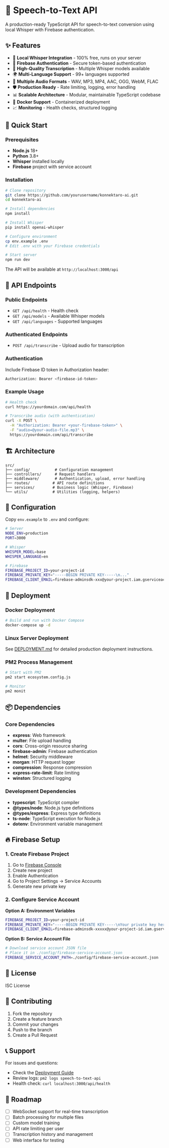 # 🎤 Speech-to-Text API

A production-ready TypeScript API for speech-to-text conversion using local Whisper with Firebase authentication.

## ✨ Features

- 🎤 **Local Whisper Integration** - 100% free, runs on your server
- 🔐 **Firebase Authentication** - Secure token-based authentication
- 📝 **High-Quality Transcription** - Multiple Whisper models available
- 🌍 **Multi-Language Support** - 99+ languages supported
- 🔄 **Multiple Audio Formats** - WAV, MP3, MP4, AAC, OGG, WebM, FLAC
- 🛡️ **Production Ready** - Rate limiting, logging, error handling
- 📊 **Scalable Architecture** - Modular, maintainable TypeScript codebase
- 🐳 **Docker Support** - Containerized deployment
- 📈 **Monitoring** - Health checks, structured logging

## 🚀 Quick Start

### Prerequisites

- **Node.js** 18+
- **Python** 3.8+
- **Whisper** installed locally
- **Firebase** project with service account

### Installation

```bash
# Clone repository
git clone https://github.com/yourusername/konnektaro-ai.git
cd konnektaro-ai

# Install dependencies
npm install

# Install Whisper
pip install openai-whisper

# Configure environment
cp env.example .env
# Edit .env with your Firebase credentials

# Start server
npm run dev
```

The API will be available at `http://localhost:3000/api`

## 📡 API Endpoints

### Public Endpoints

- `GET /api/health` - Health check
- `GET /api/models` - Available Whisper models  
- `GET /api/languages` - Supported languages

### Authenticated Endpoints

- `POST /api/transcribe` - Upload audio for transcription

### Authentication

Include Firebase ID token in Authorization header:

```bash
Authorization: Bearer <firebase-id-token>
```

### Example Usage

```bash
# Health check
curl https://yourdomain.com/api/health

# Transcribe audio (with authentication)
curl -X POST \
  -H "Authorization: Bearer <your-firebase-token>" \
  -F "audio=@your-audio-file.mp3" \
  https://yourdomain.com/api/transcribe
```

## 🏗️ Architecture

```
src/
├── config/           # Configuration management
├── controllers/      # Request handlers
├── middleware/       # Authentication, upload, error handling
├── routes/          # API route definitions
├── services/        # Business logic (Whisper, Firebase)
└── utils/           # Utilities (logging, helpers)
```

## 🔧 Configuration

Copy `env.example` to `.env` and configure:

```bash
# Server
NODE_ENV=production
PORT=3000

# Whisper
WHISPER_MODEL=base
WHISPER_LANGUAGE=en

# Firebase
FIREBASE_PROJECT_ID=your-project-id
FIREBASE_PRIVATE_KEY="-----BEGIN PRIVATE KEY-----\n..."
FIREBASE_CLIENT_EMAIL=firebase-adminsdk-xxx@your-project.iam.gserviceaccount.com
```

## 🚀 Deployment

### Docker Deployment

```bash
# Build and run with Docker Compose
docker-compose up -d
```

### Linux Server Deployment

See [DEPLOYMENT.md](./DEPLOYMENT.md) for detailed production deployment instructions.

### PM2 Process Management

```bash
# Start with PM2
pm2 start ecosystem.config.js

# Monitor
pm2 monit
```

## 📦 Dependencies

### Core Dependencies
- **express**: Web framework
- **multer**: File upload handling
- **cors**: Cross-origin resource sharing
- **firebase-admin**: Firebase authentication
- **helmet**: Security middleware
- **morgan**: HTTP request logger
- **compression**: Response compression
- **express-rate-limit**: Rate limiting
- **winston**: Structured logging

### Development Dependencies
- **typescript**: TypeScript compiler
- **@types/node**: Node.js type definitions
- **@types/express**: Express type definitions
- **ts-node**: TypeScript execution for Node.js
- **dotenv**: Environment variable management

## 🔥 Firebase Setup

### 1. Create Firebase Project

1. Go to [Firebase Console](https://console.firebase.google.com/)
2. Create new project
3. Enable Authentication
4. Go to Project Settings → Service Accounts
5. Generate new private key

### 2. Configure Service Account

**Option A: Environment Variables**
```bash
FIREBASE_PROJECT_ID=your-project-id
FIREBASE_PRIVATE_KEY="-----BEGIN PRIVATE KEY-----\nYour private key here\n-----END PRIVATE KEY-----\n"
FIREBASE_CLIENT_EMAIL=firebase-adminsdk-xxxxx@your-project-id.iam.gserviceaccount.com
```

**Option B: Service Account File**
```bash
# Download service account JSON file
# Place it in ./config/firebase-service-account.json
FIREBASE_SERVICE_ACCOUNT_PATH=./config/firebase-service-account.json
```

## 📄 License

ISC License

## 🤝 Contributing

1. Fork the repository
2. Create a feature branch
3. Commit your changes
4. Push to the branch
5. Create a Pull Request

## 📞 Support

For issues and questions:
- Check the [Deployment Guide](./DEPLOYMENT.md)
- Review logs: `pm2 logs speech-to-text-api`
- Health check: `curl localhost:3000/api/health`

## 🎯 Roadmap

- [ ] WebSocket support for real-time transcription
- [ ] Batch processing for multiple files
- [ ] Custom model training
- [ ] API rate limiting per user
- [ ] Transcription history and management
- [ ] Web interface for testing